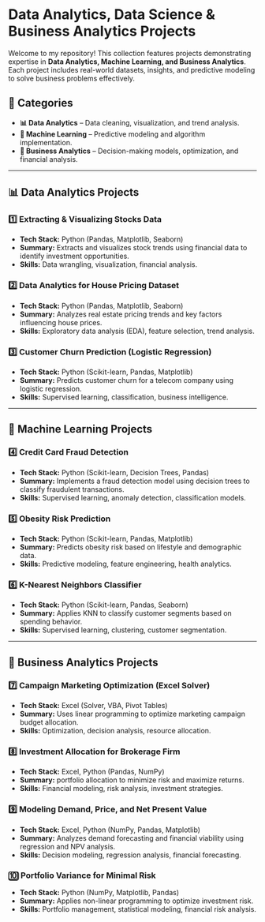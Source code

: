 # Data Analytics, Data Science & Business Analytics Projects

Welcome to my repository! This collection features projects demonstrating expertise in **Data Analytics, Machine Learning, and Business Analytics**. Each project includes real-world datasets, insights, and predictive modeling to solve business problems effectively.

## 📌 Categories
- **📊 Data Analytics** – Data cleaning, visualization, and trend analysis.
- **🤖 Machine Learning** – Predictive modeling and algorithm implementation.
- **💼 Business Analytics** – Decision-making models, optimization, and financial analysis.

---

## 📊 Data Analytics Projects

### 1️⃣ Extracting & Visualizing Stocks Data
- **Tech Stack:** Python (Pandas, Matplotlib, Seaborn)
- **Summary:** Extracts and visualizes stock trends using financial data to identify investment opportunities.
- **Skills:** Data wrangling, visualization, financial analysis.

### 2️⃣ Data Analytics for House Pricing Dataset
- **Tech Stack:** Python (Pandas, Matplotlib, Seaborn)
- **Summary:** Analyzes real estate pricing trends and key factors influencing house prices.
- **Skills:** Exploratory data analysis (EDA), feature selection, trend analysis.

### 3️⃣ Customer Churn Prediction (Logistic Regression)
- **Tech Stack:** Python (Scikit-learn, Pandas, Matplotlib)
- **Summary:** Predicts customer churn for a telecom company using logistic regression.
- **Skills:** Supervised learning, classification, business intelligence.

---

## 🤖 Machine Learning Projects

### 4️⃣ Credit Card Fraud Detection
- **Tech Stack:** Python (Scikit-learn, Decision Trees, Pandas)
- **Summary:** Implements a fraud detection model using decision trees to classify fraudulent transactions.
- **Skills:** Supervised learning, anomaly detection, classification models.

### 5️⃣ Obesity Risk Prediction
- **Tech Stack:** Python (Scikit-learn, Pandas, Matplotlib)
- **Summary:** Predicts obesity risk based on lifestyle and demographic data.
- **Skills:** Predictive modeling, feature engineering, health analytics.
 
### 6️⃣ K-Nearest Neighbors Classifier
- **Tech Stack:** Python (Scikit-learn, Pandas, Seaborn)
- **Summary:** Applies KNN to classify customer segments based on spending behavior.
- **Skills:** Supervised learning, clustering, customer segmentation.

---

## 💼 Business Analytics Projects

### 7️⃣ Campaign Marketing Optimization (Excel Solver)
- **Tech Stack:** Excel (Solver, VBA, Pivot Tables)
- **Summary:** Uses linear programming to optimize marketing campaign budget allocation.
- **Skills:** Optimization, decision analysis, resource allocation.

### 8️⃣ Investment Allocation for Brokerage Firm
- **Tech Stack:** Excel, Python (Pandas, NumPy)
- **Summary:**         portfolio allocation to minimize risk and maximize returns.
- **Skills:** Financial modeling, risk analysis, investment strategies.

### 9️⃣ Modeling Demand, Price, and Net Present Value
- **Tech Stack:** Excel, Python (NumPy, Pandas, Matplotlib)
- **Summary:** Analyzes demand forecasting and financial viability using regression and NPV analysis.
- **Skills:** Decision modeling, regression analysis, financial forecasting.

### 🔟 Portfolio Variance for Minimal Risk
- **Tech Stack:** Python (NumPy, Matplotlib, Pandas)
- **Summary:** Applies non-linear programming to optimize investment risk.
- **Skills:** Portfolio management, statistical modeling, financial risk analysis.
